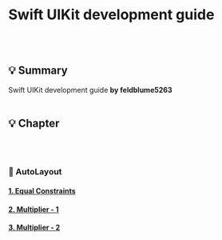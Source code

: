 # Swift UIKit development guide
<br></br>
## 💡 Summary
Swift UIKit development guide **by feldblume5263**
<br></br>
## 💡 Chapter
<br></br>
### 🍎 AutoLayout
#### [1. Equal Constraints](https://hasensprung.tistory.com/99)
#### [2. Multiplier - 1](https://hasensprung.tistory.com/100)
#### [3. Multiplier - 2](https://hasensprung.tistory.com/101)


